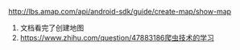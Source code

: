 http://lbs.amap.com/api/android-sdk/guide/create-map/show-map
1. 文档看完了创建地图
2. https://www.zhihu.com/question/47883186爬虫技术的学习
